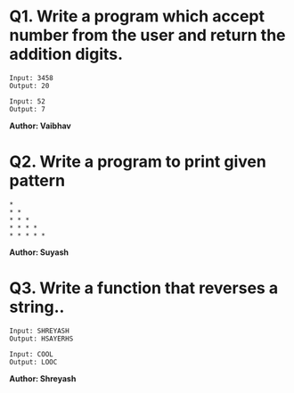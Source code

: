 # Q1. Write a program which accept number from the user and return the addition digits.
~~~
Input: 3458
Output: 20

Input: 52
Output: 7
~~~
**Author: Vaibhav**

# Q2. Write a program to print given pattern
~~~
*
* *
* * *
* * * *
* * * * *
~~~
**Author: Suyash**

# Q3. Write a function that reverses a string..
~~~
Input: SHREYASH
Output: HSAYERHS

Input: COOL
Output: LOOC
~~~
**Author: Shreyash**
